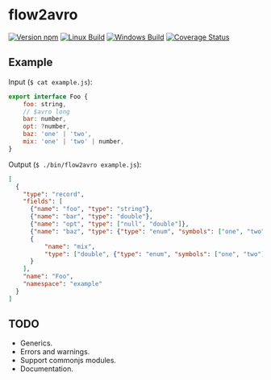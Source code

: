# flow2avro

[![Version npm](https://img.shields.io/npm/v/flow2avro.svg)](https://www.npmjs.com/package/flow2avro)
[![Linux Build](https://travis-ci.org/loyd/flow2avro.svg?branch=master)](https://travis-ci.org/loyd/flow2avro)
[![Windows Build](https://ci.appveyor.com/api/projects/status/github/loyd/flow2avro?branch=master&svg=true)](https://ci.appveyor.com/project/loyd/flow2avro)
[![Coverage Status](https://coveralls.io/repos/github/loyd/flow2avro/badge.svg?branch=master)](https://coveralls.io/r/loyd/flow2avro?branch=master)

## Example

Input (`$ cat example.js`):
```javascript
export interface Foo {
    foo: string,
    // $avro long
    bar: number,
    opt: ?number,
    baz: 'one' | 'two',
    mix: 'one' | 'two' | number,
}
```

Output (`$ ./bin/flow2avro example.js`):
```json
[
  {
    "type": "record",
    "fields": [
      {"name": "foo", "type": "string"},
      {"name": "bar", "type": "double"},
      {"name": "opt", "type": ["null", "double"]},
      {"name": "baz", "type": {"type": "enum", "symbols": ["one", "two"]}},
      {
          "name": "mix",
          "type": ["double", {"type": "enum", "symbols": ["one", "two"]}]
      }
    ],
    "name": "Foo",
    "namespace": "example"
  }
]
```

## TODO
* Generics.
* Errors and warnings.
* Support commonjs modules.
* Documentation.
